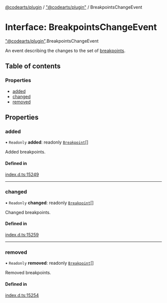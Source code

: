 [@codearts/plugin](../README.md) / ["@codearts/plugin"](../modules/_codearts_plugin_.md) / BreakpointsChangeEvent

# Interface: BreakpointsChangeEvent

["@codearts/plugin"](../modules/_codearts_plugin_.md).BreakpointsChangeEvent

An event describing the changes to the set of [breakpoints](../classes/codearts_plugin_.Breakpoint.md).

## Table of contents

### Properties

- [added](codearts_plugin_.BreakpointsChangeEvent.md#added)
- [changed](codearts_plugin_.BreakpointsChangeEvent.md#changed)
- [removed](codearts_plugin_.BreakpointsChangeEvent.md#removed)

## Properties

### added

• `Readonly` **added**: readonly [`Breakpoint`](../classes/codearts_plugin_.Breakpoint.md)[]

Added breakpoints.

#### Defined in

[index.d.ts:15249](https://github.com/shuyaqian/cloudide-plugin-api/blob/5b69219/index.d.ts#L15249)

___

### changed

• `Readonly` **changed**: readonly [`Breakpoint`](../classes/codearts_plugin_.Breakpoint.md)[]

Changed breakpoints.

#### Defined in

[index.d.ts:15259](https://github.com/shuyaqian/cloudide-plugin-api/blob/5b69219/index.d.ts#L15259)

___

### removed

• `Readonly` **removed**: readonly [`Breakpoint`](../classes/codearts_plugin_.Breakpoint.md)[]

Removed breakpoints.

#### Defined in

[index.d.ts:15254](https://github.com/shuyaqian/cloudide-plugin-api/blob/5b69219/index.d.ts#L15254)

